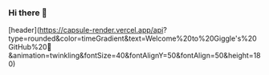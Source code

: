 ### Hi there 👋

[header](https://capsule-render.vercel.app/api?
type=rounded&color=timeGradient&text=Welcome%20to%20Giggle's%20GitHub%20👋
&animation=twinkling&fontSize=40&fontAlignY=50&fontAlign=50&height=180)

<!--
**Giggle1998/Giggle1998** is a ✨ _special_ ✨ repository because its `README.md` (this file) appears on your GitHub profile.

Here are some ideas to get you started:

- 🔭 I’m currently working on ...
- 🌱 I’m currently learning ...
- 👯 I’m looking to collaborate on ...
- 🤔 I’m looking for help with ...
- 💬 Ask me about ...
- 📫 How to reach me: ...
- 😄 Pronouns: ...
- ⚡ Fun fact: ...
-->

